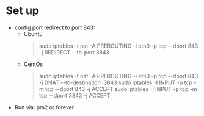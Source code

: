 Set up
==============

- config port redirect to port 843:
    - Ubuntu
        >sudo iptables -t nat -A PREROUTING -i eth0 -p tcp --dport 843 -j REDIRECT --to-port 3843
    - CentOs
        >sudo iptables -t nat -A PREROUTING -i eth0 -p tcp --dport 843 -j DNAT --to-destination :3843
        >sudo iptables -I INPUT -p tcp -m tcp --dport 843 -j ACCEPT
        >sudo iptables -I INPUT -p tcp -m tcp --dport 3843 -j ACCEPT
- Run via: pm2 or forever